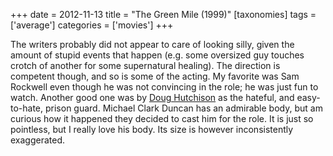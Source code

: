 +++
date = 2012-11-13
title = "The Green Mile (1999)"
[taxonomies]
tags = ['average']
categories = ['movies']
+++

The writers probably did not appear to care of looking silly, given the
amount of stupid events that happen (e.g. some oversized guy touches
crotch of another for some supernatural healing). The direction is
competent though, and so is some of the acting. My favorite was Sam
Rockwell even though he was not convincing in the role; he was just fun
to watch. Another good one was by [Doug Hutchison] as the hateful, and
easy-to-hate, prison guard. Michael Clark Duncan has an admirable body,
but am curious how it happened they decided to cast him for the role. It
is just so pointless, but I really love his body. Its size is however
inconsistently exaggerated.

  [Doug Hutchison]: http://en.wikipedia.org/wiki/Doug_Hutchison
